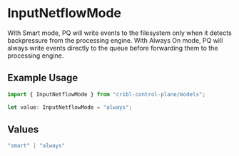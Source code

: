 # InputNetflowMode

With Smart mode, PQ will write events to the filesystem only when it detects backpressure from the processing engine. With Always On mode, PQ will always write events directly to the queue before forwarding them to the processing engine.

## Example Usage

```typescript
import { InputNetflowMode } from "cribl-control-plane/models";

let value: InputNetflowMode = "always";
```

## Values

```typescript
"smart" | "always"
```